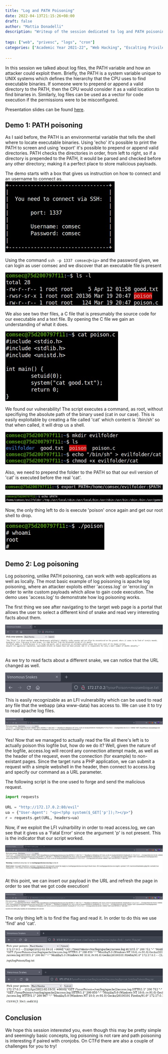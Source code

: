```yaml
---
title: "Log and PATH Poisoning"
date: 2022-04-13T21:15:26+08:00
draft: false
author: "Mattia Donadelli"
description: "Writeup of the session dedicated to log and PATH poisoning"

tags: ["web", "privesc", "logs", "cron"]
categories: ["Academic Year 2021-22", "Web Hacking", "Escalting Privileges"]

---
```


In this session we talked about log files, the PATH variable and how an attacker could exploit them. Briefly, the PATH is a system variable unique to UNIX systems which defines the hierarchy that the CPU uses to find executable binaries. If someone were to prepend or append a valid directory to the PATH, then the CPU would consider it as a valid location to find binaries in. Similarly, log files can be used as a vector for code execution if the permissions were to be misconfigured.

Presentation slides can be found [here](files/presentation.pdf).

## Demo 1: PATH poisoning

As I said before, the PATH is an environmental variable that tells the shell where to locate executable binaries. Using 'echo' it's possible to print the PATH to screen and using 'export' it's possible to prepend or append valid directories. PATH checks the directories in order, from left to right, so if a directory is prepended to the PATH, it would be parsed and checked before any other directory; making it a perfect place to store malicious payloads.

The demo starts with a box that gives us instruction on how to connect and an username to connect as.
![Connection Details](files/path_setup.jpg)

Using the command ```ssh -p 1337 comsec@<ip>``` and the password given, we can login as user comsec and we discover that an executable file is present

![Listing of the files](files/file_ls.jpg)

We also see two ther files, a C file that is presumably the source code for our executable and a text file. By opening the C file we gain an understanding of what it does.

![Content of poison.c](files/poison_c.jpg)

We found our vulnerability! The script executes a command, as root, without specifiying the absolute path of the binary used (cat in our case).
This is easily exploitable by creating a file called 'cat' which content is '/bin/sh' so that when called, it will drop us a shell.

![Creation of cat and the folder](files/evil_cat.jpg)

Also, we need to prepend the folder to the PATH so that our evil version of 'cat' is executed before the real 'cat'.

![Modification of PATH](files/prepend_path.jpg)

![Print PATH](files/show_path.jpg)

Now, the only thing left to do is execute 'poison' once again and get our root shell to drop.

![root shell](files/root.jpg)

## Demo 2: Log poisoning

Log poisoning, unlike PATH poisoning, can work with web applications as well as locally. The most basic example of log poisoning is apache log poisoning, where an attacker exploits either 'access.log' or 'error.log' in order to write custom payloads which allow to gain code execution. The demo uses 'access.log' to demonstrate how log poisoning works.

The first thing we see after navigating to the target web page is a portal that allows the user to select a different kind of snake and read very interesting facts about them.

![Screenshot of webpage](files/first_impression.jpg)

As we try to read facts about a different snake, we can notice that the URL changed as well.

![url after change](files/lfi.jpg)

This is easily recognizable as an LFI vulnerability which can be used to read any file that the webapp (aka www-data) has access to. We can use it to try to read apache log files.

![access.log](files/access_log.jpg)

Yes! Now that we managed to actually read the file all there's left is to actually poison this logfile but, how do we do it? Well, given the nature of the logfile, access.log will record any connection attempt made, as well as the header of the request, even the connection (for example) to non-existant pages. Since the target runs a PHP application, we can submit a request with a simple webshell in the header, then connect to access.log and specify our command as a URL parameter.

The following script is the one used to forge and send the malicious request.
```py
import requests

URL = "http://172.17.0.2:80/evil"
ua = {"User-Agent": "<p><?php system($_GET['p']);?></p>"}
r = requests.get(URL, headers=ua)
```

Now, if we exploit the LFI vulnarbility in order to read access.log, we can see that it gives us a 'Fatal Error' since the argument 'p' is not present. This is the indicator that our script worked.

![Fatal error](files/success_injection.jpg)

At this point, we can insert our payload in the URL and refresh the page in order to see that we got code execution!

![Code execution](files/it_works.jpg)

The only thing left is to find the flag and read it. In order to do this we use 'find' and 'cat'.

![find the flag](files/find_flag.jpg)

![read the flag](files/read_flag.jpg)

## Conclusion

We hope this session interested you, even though this may be pretty simple and seemingly basic concepts, log poisoning is not rare and path poisoning is interesting if paired with cronjobs. On CTFd there are also a couple of challenges for you to try!
